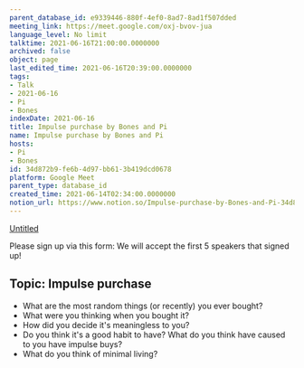 ```yaml
---
parent_database_id: e9339446-880f-4ef0-8ad7-8ad1f507dded
meeting_link: https://meet.google.com/oxj-bvov-jua
language_level: No limit
talktime: 2021-06-16T21:00:00.0000000
archived: false
object: page
last_edited_time: 2021-06-16T20:39:00.0000000
tags:
- Talk
- 2021-06-16
- Pi
- Bones
indexDate: 2021-06-16
title: Impulse purchase by Bones and Pi
name: Impulse purchase by Bones and Pi
hosts:
- Pi
- Bones
id: 34d872b9-fe6b-4d97-bb61-3b419dcd0678
platform: Google Meet
parent_type: database_id
created_time: 2021-06-14T02:34:00.0000000
notion_url: https://www.notion.so/Impulse-purchase-by-Bones-and-Pi-34d872b9fe6b4d97bb613b419dcd0678
---
```


[Untitled](https://www.notion.so/cd877e06ad7149f69157f2c71bad5cca)   

Please sign up via this form:
We will accept the first  5 speakers  that signed up! 


## Topic: Impulse purchase

   - What are the most random things (or recently) you ever bought?
   - What were you thinking when you bought it?
   - How did you decide it's meaningless to you?
   - Do you think it's a good habit to have? What do you think have caused to you have impulse buys?
   - What do you think of minimal living?




